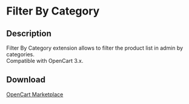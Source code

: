 # Filter By Category

## Description
Filter By Category extension allows to filter the product list in admin by categories.  
Compatible with OpenCart 3.x.

## Download
[OpenCart Marketplace](https://www.opencart.com/index.php?route=marketplace/extension&filter_member=ocmod.space)
